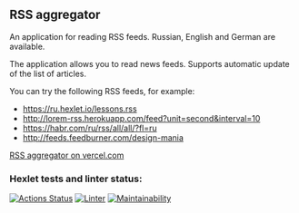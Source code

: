 ## RSS aggregator
An application for reading RSS feeds.
Russian, English and German are available.

The application allows you to read news feeds. Supports automatic update of the list of articles.

You can try the following RSS feeds, for example:
- https://ru.hexlet.io/lessons.rss
- http://lorem-rss.herokuapp.com/feed?unit=second&interval=10
- https://habr.com/ru/rss/all/all/?fl=ru
- http://feeds.feedburner.com/design-mania

[RSS aggregator on vercel.com](https://frontend-project-lvl3-smorodinavik.vercel.app)

### Hexlet tests and linter status:
[![Actions Status](https://github.com/SmorodinaVik/frontend-project-lvl3/workflows/hexlet-check/badge.svg)](https://github.com/SmorodinaVik/frontend-project-lvl3/actions)
[![Linter](https://github.com/SmorodinaVik/frontend-project-lvl3/actions/workflows/linter.yml/badge.svg)](https://github.com/SmorodinaVik/frontend-project-lvl3/actions/workflows/linter.yml)
[![Maintainability](https://api.codeclimate.com/v1/badges/2978b3898dc19793314d/maintainability)](https://codeclimate.com/github/SmorodinaVik/frontend-project-lvl3/maintainability)
